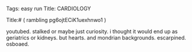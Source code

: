 Tags: easy run
Title: CARDIOLOGY
  
<p></p>
Title:# ( rambling pg6ojtECiK1uexhnwo1 )  
  
youtubed. stalked or maybe just curiosity. i thought it would end up as geriatrics or kidneys. but hearts. and mondrian backgrounds. escarpined. osboaed.